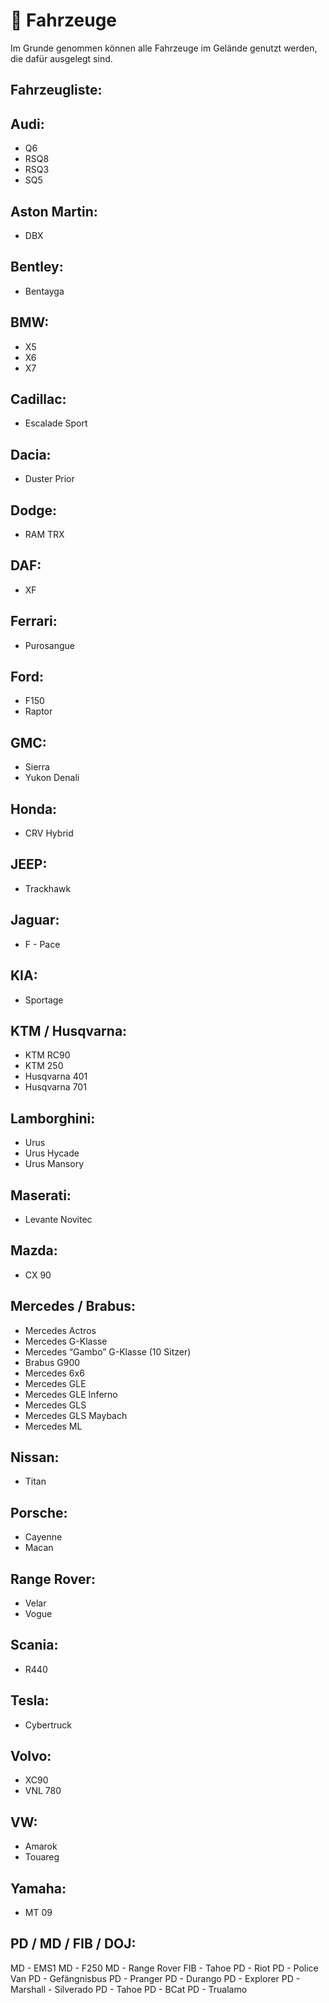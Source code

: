 # 🚗 Fahrzeuge

Im Grunde genommen können alle Fahrzeuge im Gelände genutzt werden, die dafür ausgelegt sind.

## Fahrzeugliste:

## Audi:
- Q6
- RSQ8
- RSQ3
- SQ5

## Aston Martin:
- DBX

## Bentley:
- Bentayga

## BMW:
- X5
- X6
- X7

## Cadillac:
- Escalade Sport

## Dacia:
- Duster Prior

## Dodge:
- RAM TRX

## DAF:
- XF

## Ferrari:
- Purosangue

## Ford:
- F150
- Raptor

## GMC:
- Sierra
- Yukon Denali

## Honda:
- CRV Hybrid

## JEEP:
- Trackhawk

## Jaguar:
- F - Pace

## KIA:
- Sportage

## KTM / Husqvarna:
- KTM RC90
- KTM 250
- Husqvarna 401
- Husqvarna 701

## Lamborghini:
- Urus
- Urus Hycade
- Urus Mansory

## Maserati:
- Levante Novitec

## Mazda:
- CX 90

## Mercedes / Brabus:
- Mercedes Actros
- Mercedes G-Klasse
- Mercedes “Gambo” G-Klasse (10 Sitzer)
- Brabus G900
- Mercedes 6x6
- Mercedes GLE
- Mercedes GLE Inferno
- Mercedes GLS
- Mercedes GLS Maybach
- Mercedes ML

## Nissan:
- Titan

## Porsche:
- Cayenne
- Macan

## Range Rover:
- Velar
- Vogue

## Scania:
- R440

## Tesla:
- Cybertruck

## Volvo:
- XC90
- VNL 780

## VW:
- Amarok
- Touareg

## Yamaha:
- MT 09


## PD / MD / FIB / DOJ:
MD - EMS1
MD - F250
MD - Range Rover
FIB - Tahoe
PD - Riot
PD - Police Van
PD - Gefängnisbus
PD - Pranger
PD - Durango
PD - Explorer
PD - Marshall - Silverado
PD - Tahoe
PD - BCat
PD - Trualamo

